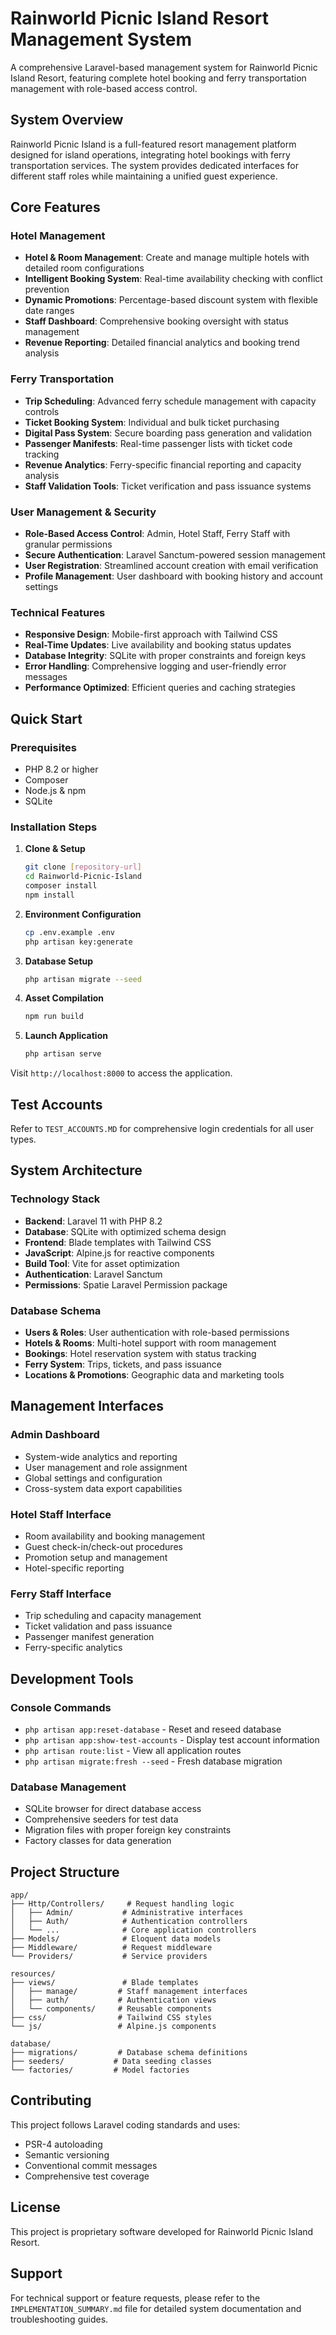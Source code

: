 # Rainworld Picnic Island Resort Management System

A comprehensive Laravel-based management system for Rainworld Picnic Island Resort, featuring complete hotel booking and ferry transportation management with role-based access control.

## System Overview

Rainworld Picnic Island is a full-featured resort management platform designed for island operations, integrating hotel bookings with ferry transportation services. The system provides dedicated interfaces for different staff roles while maintaining a unified guest experience.

## Core Features

### Hotel Management
- **Hotel & Room Management**: Create and manage multiple hotels with detailed room configurations
- **Intelligent Booking System**: Real-time availability checking with conflict prevention
- **Dynamic Promotions**: Percentage-based discount system with flexible date ranges
- **Staff Dashboard**: Comprehensive booking oversight with status management
- **Revenue Reporting**: Detailed financial analytics and booking trend analysis

### Ferry Transportation
- **Trip Scheduling**: Advanced ferry schedule management with capacity controls
- **Ticket Booking System**: Individual and bulk ticket purchasing
- **Digital Pass System**: Secure boarding pass generation and validation
- **Passenger Manifests**: Real-time passenger lists with ticket code tracking
- **Revenue Analytics**: Ferry-specific financial reporting and capacity analysis
- **Staff Validation Tools**: Ticket verification and pass issuance systems

### User Management & Security
- **Role-Based Access Control**: Admin, Hotel Staff, Ferry Staff with granular permissions
- **Secure Authentication**: Laravel Sanctum-powered session management
- **User Registration**: Streamlined account creation with email verification
- **Profile Management**: User dashboard with booking history and account settings

### Technical Features
- **Responsive Design**: Mobile-first approach with Tailwind CSS
- **Real-Time Updates**: Live availability and booking status updates
- **Database Integrity**: SQLite with proper constraints and foreign keys
- **Error Handling**: Comprehensive logging and user-friendly error messages
- **Performance Optimized**: Efficient queries and caching strategies

## Quick Start

### Prerequisites
- PHP 8.2 or higher
- Composer
- Node.js & npm
- SQLite

### Installation Steps

1. **Clone & Setup**
   ```bash
   git clone [repository-url]
   cd Rainworld-Picnic-Island
   composer install
   npm install
   ```

2. **Environment Configuration**
   ```bash
   cp .env.example .env
   php artisan key:generate
   ```

3. **Database Setup**
   ```bash
   php artisan migrate --seed
   ```

4. **Asset Compilation**
   ```bash
   npm run build
   ```

5. **Launch Application**
   ```bash
   php artisan serve
   ```

Visit `http://localhost:8000` to access the application.

## Test Accounts

Refer to `TEST_ACCOUNTS.MD` for comprehensive login credentials for all user types.

## System Architecture

### Technology Stack
- **Backend**: Laravel 11 with PHP 8.2
- **Database**: SQLite with optimized schema design
- **Frontend**: Blade templates with Tailwind CSS
- **JavaScript**: Alpine.js for reactive components
- **Build Tool**: Vite for asset optimization
- **Authentication**: Laravel Sanctum
- **Permissions**: Spatie Laravel Permission package

### Database Schema
- **Users & Roles**: User authentication with role-based permissions
- **Hotels & Rooms**: Multi-hotel support with room management
- **Bookings**: Hotel reservation system with status tracking
- **Ferry System**: Trips, tickets, and pass issuance
- **Locations & Promotions**: Geographic data and marketing tools

## Management Interfaces

### Admin Dashboard
- System-wide analytics and reporting
- User management and role assignment
- Global settings and configuration
- Cross-system data export capabilities

### Hotel Staff Interface
- Room availability and booking management
- Guest check-in/check-out procedures
- Promotion setup and management
- Hotel-specific reporting

### Ferry Staff Interface
- Trip scheduling and capacity management
- Ticket validation and pass issuance
- Passenger manifest generation
- Ferry-specific analytics

## Development Tools

### Console Commands
- `php artisan app:reset-database` - Reset and reseed database
- `php artisan app:show-test-accounts` - Display test account information
- `php artisan route:list` - View all application routes
- `php artisan migrate:fresh --seed` - Fresh database migration

### Database Management
- SQLite browser for direct database access
- Comprehensive seeders for test data
- Migration files with proper foreign key constraints
- Factory classes for data generation

## Project Structure

```
app/
├── Http/Controllers/     # Request handling logic
│   ├── Admin/           # Administrative interfaces
│   ├── Auth/            # Authentication controllers
│   └── ...              # Core application controllers
├── Models/              # Eloquent data models
├── Middleware/          # Request middleware
└── Providers/           # Service providers

resources/
├── views/               # Blade templates
│   ├── manage/         # Staff management interfaces
│   ├── auth/           # Authentication views
│   └── components/     # Reusable components
├── css/                # Tailwind CSS styles
└── js/                 # Alpine.js components

database/
├── migrations/         # Database schema definitions
├── seeders/           # Data seeding classes
└── factories/         # Model factories
```

## Contributing

This project follows Laravel coding standards and uses:
- PSR-4 autoloading
- Semantic versioning
- Conventional commit messages
- Comprehensive test coverage

## License

This project is proprietary software developed for Rainworld Picnic Island Resort.

## Support

For technical support or feature requests, please refer to the `IMPLEMENTATION_SUMMARY.md` file for detailed system documentation and troubleshooting guides.
